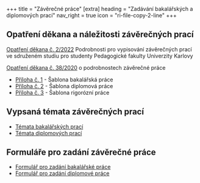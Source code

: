 +++
title = "Závěrečné práce"
[extra]
heading = "Zadávání bakalářských a diplomových prací"
nav_right = true
icon = "ri-file-copy-2-line"
+++

## Opatření děkana a náležitosti závěrečných prací

[Opatření děkana č. 2/2022][opad202202] Podrobnosti pro vypisování závěrečných prací ve sdruženém studiu pro studenty Pedagogické fakulty Univerzity Karlovy

[Opatření děkana č. 38/2020][opad202038] o podrobnostech závěrečné práce

- [Příloha č. 1][opad202038p1] - Šablona bakalářská práce
- [Příloha č. 2][opad202038p2] - Šablona diplomová práce
- [Příloha č. 3][opad202038p3] - Šablona rigorózní práce

## Vypsaná témata závěrečných prací

- [Témata bakalářských prací][temataBP]
- [Témata diplomových prací][temataDP]

## Formuláře pro zadání závěrečné práce

- [Formulář pro zadání bakalářské práce][zadaniBP]
- [Formulář pro zadání diplomové práce][zadaniDP]

 
[opad202202]: https://wwwmod.pedf.cuni.cz/udeska/files/opatreni_dekana/opad_c._22022_podrobnosti_pro_vypisovani_zaverecnych_praci_ve_sdruzenem_studiu_pro_studenty.pdf
[opad202038]: https://wwwmod.pedf.cuni.cz/udeska/files/opatreni_dekana/opad_k_podrobnostem_zaverecne_prace_2020.pdf
[opad202038p1]: https://wwwmod.pedf.cuni.cz/udeska/files/opatreni_dekana/priloha_c_1_bakalarska_prace.docx
[opad202038p2]: https://wwwmod.pedf.cuni.cz/udeska/files/opatreni_dekana/priloha_c_2_diplomova_prace.docx
[opad202038p3]: https://wwwmod.pedf.cuni.cz/udeska/files/opatreni_dekana/priloha_c_3_rigorozni_prace.docx

[temataBP]: https://drive.google.com/file/d/1ptFoV92DooGiOzV3Tm1NbLMD8ZK_Rw1a/view?usp=sharing
[temataDP]: https://drive.google.com/file/d/1ms8le5hQtJ2QAwHNyBiLkInGnQMQQHxZ/view?usp=sharing

[zadaniBP]: https://docs.google.com/document/d/1zUd8Fd8zs9QbpQyQUNdSoGRu0X71BoVxUSrusBtAMPY/edit?usp=sharing
[zadaniDP]: https://docs.google.com/document/d/1sCDJAsQ-gRdmGQY6K-8QvKtUBuBJTEg5cuaJ-h-JSAY/edit?usp=sharing